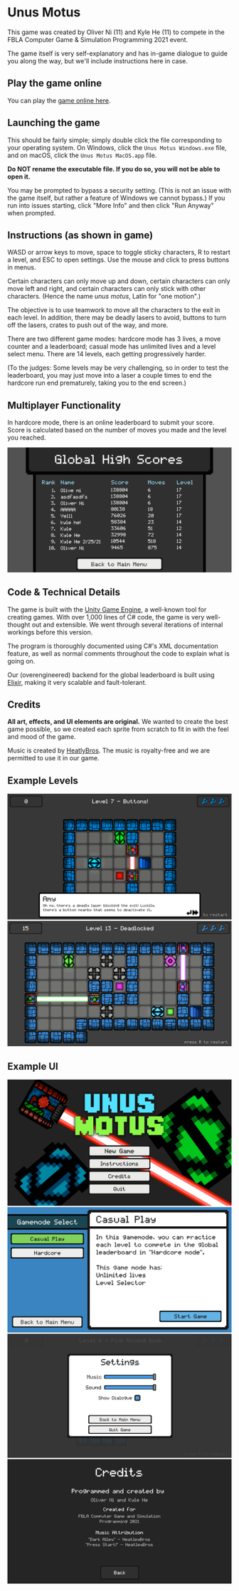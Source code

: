 # Unus Motus

This game was created by Oliver Ni (11) and Kyle He (11) to compete in the FBLA Computer Game & Simulation Programming 2021 event.

The game itself is very self-explanatory and has in-game dialogue to guide you along the way, but we'll include instructions here in case.

## Play the game online
You can play the [game online here](https://keeelay.itch.io/unus-motus).

## Launching the game

This should be fairly simple; simply double click the file corresponding to your operating system. On Windows, click the `Unus Motus Windows.exe` file, and on macOS, click the `Unus Motus MacOS.app` file.

**Do NOT rename the executable file. If you do so, you will not be able to open it.**

You may be prompted to bypass a security setting. (This is not an issue with the game itself, but rather a feature of Windows we cannot bypass.) If you run into issues starting, click "More Info" and then click "Run Anyway" when prompted.

## Instructions (as shown in game)

WASD or arrow keys to move, space to toggle sticky characters, R to restart a level, and ESC to open settings. Use the mouse and click to press buttons in menus.

Certain characters can only move up and down, certain characters can only move left and right, and certain characters can only stick with other characters. (Hence the name *unus motus*, Latin for "one motion".)

The objective is to use teamwork to move all the characters to the exit in each level. In addition, there may be deadly lasers to avoid, buttons to turn off the lasers, crates to push out of the way, and more.

There are two different game modes: hardcore mode has 3 lives, a move counter and a leaderboard; casual mode has unlimited lives and a level select menu. There are 14 levels, each getting progressively harder.

(To the judges: Some levels may be very challenging, so in order to test the leaderboard, you may just move into a laser a couple times to end the hardcore run end prematurely, taking you to the end screen.)

## Multiplayer Functionality

In hardcore mode, there is an online leaderboard to submit your score. Score is calculated based on the number of moves you made and the level you reached.

![](Screenshots/Leaderboard.png)

## Code & Technical Details

The game is built with the [Unity Game Engine](https://unity.com/), a well-known tool for creating games. With over 1,000 lines of C# code, the game is very well-thought out and extensible. We went through several iterations of internal workings before this version.

The program is thoroughly documented using C#'s XML documentation feature, as well as normal comments throughout the code to explain what is going on.

Our (overengineered) backend for the global leaderboard is built using [Elixir](https://elixir-lang.org/), making it very scalable and fault-tolerant.

## Credits

**All art, effects, and UI elements are original.** We wanted to create the best game possible, so we created each sprite from scratch to fit in with the feel and mood of the game.

Music is created by [HeatlyBros](https://www.youtube.com/channel/UCsLlqLIE-TqDq3lh5kU2PeA). The music is royalty-free and we are permitted to use it in our game.

## Example Levels

![Our in-game helper, Amy, explains lasers to the user.](Screenshots/Level%207.png)
![Level 13 is one of the hardest levels in the game.](Screenshots/Level%2013.png)

## Example UI

![The main menu of the game.](Screenshots/Main%20Menu.png)
![Choosing between casual and hardcore mode.](Screenshots/Gamemode%20Select.png)
![The settings menu, activated with ESC.](Screenshots/Settings%20Menu.png)
![The credits screen.](Screenshots/Credits%20Screen.png)
